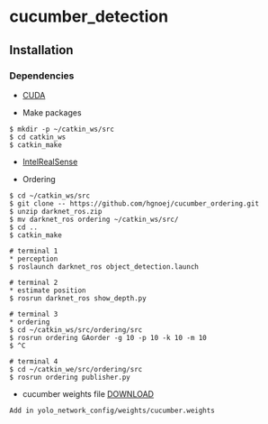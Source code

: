 # cucumber_detection


## Installation
### Dependencies
* [CUDA](https://developer.nvidia.com/cuda-toolkit-archive)

* Make packages
```
$ mkdir -p ~/catkin_ws/src
$ cd catkin_ws
$ catkin_make
```
* [IntelRealSense](https://github.com/IntelRealSense/realsense-ros)

* Ordering
```
$ cd ~/catkin_ws/src
$ git clone -- https://github.com/hgnoej/cucumber_ordering.git
$ unzip darknet_ros.zip
$ mv darknet_ros ordering ~/catkin_ws/src/
$ cd ..
$ catkin_make

# terminal 1
* perception
$ roslaunch darknet_ros object_detection.launch

# terminal 2
* estimate position 
$ rosrun darknet_ros show_depth.py

# terminal 3
* ordering
$ cd ~/catkin_ws/src/ordering/src
$ rosrun ordering GAorder -g 10 -p 10 -k 10 -m 10
$ ^C

# terminal 4
$ cd ~/catkin_we/src/ordering/src
$ rosrun ordering publisher.py
```

* cucumber weights file [DOWNLOAD](https://drive.google.com/file/d/1RSzCzxxeflkGGB4y9GMLQCJY_EiZE-id/view?usp=sharing)
```
Add in yolo_network_config/weights/cucumber.weights
```



